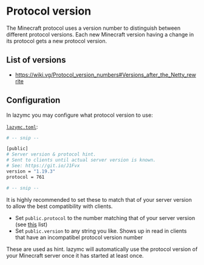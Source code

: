 # Protocol version

The Minecraft protocol uses a version number to distinguish between different
protocol versions. Each new Minecraft version having a change in its protocol
gets a new protocol version.

## List of versions

- https://wiki.vg/Protocol_version_numbers#Versions_after_the_Netty_rewrite

## Configuration

In lazymc you may configure what protocol version to use:

[`lazymc.toml`](../res/lazymc.toml):

```bash
# -- snip --

[public]
# Server version & protocol hint.
# Sent to clients until actual server version is known.
# See: https://git.io/J1Fvx
version = "1.19.3"
protocol = 761

# -- snip --
```

It is highly recommended to set these to match that of your server version to
allow the best compatibility with clients.

- Set `public.protocol` to the number matching that of your server version
  (see [this](#list-of-versions) list)
- Set `public.version` to any string you like. Shows up in read in clients that
  have an incompatibel protocol version number

These are used as hint. lazymc will automatically use the protocol version of
your Minecraft server once it has started at least once.
